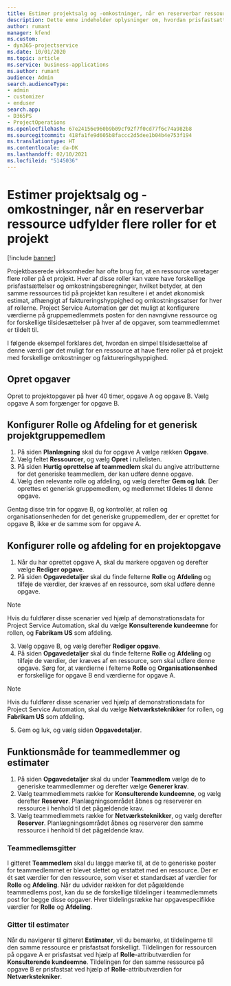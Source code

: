 ```yaml
---
title: Estimer projektsalg og -omkostninger, når en reserverbar ressource udfylder flere roller for et projekt
description: Dette emne indeholder oplysninger om, hvordan prisfastsættelsesdimensioner kan bruges til at understøtte prisfastsættelse og omkostningsfastsættelse for en ressource, der udfylder flere roller i et projekt.
author: rumant
manager: kfend
ms.custom:
- dyn365-projectservice
ms.date: 10/01/2020
ms.topic: article
ms.service: business-applications
ms.author: rumant
audience: Admin
search.audienceType:
- admin
- customizer
- enduser
search.app:
- D365PS
- ProjectOperations
ms.openlocfilehash: 67e24156e960b9b09cf92f7f0cd77f6c74a982b8
ms.sourcegitcommit: 418fa1fe9d605b8faccc2d5dee1b04b4e753f194
ms.translationtype: HT
ms.contentlocale: da-DK
ms.lasthandoff: 02/10/2021
ms.locfileid: "5145036"
---
```

# <a name="estimate-project-sales-and-costs-when-a-bookable-resource-fills-multiple-roles-for-a-project"></a>Estimer projektsalg og -omkostninger, når en reserverbar ressource udfylder flere roller for et projekt 

[!include [banner](../includes/psa-now-project-operations.md)]

Projektbaserede virksomheder har ofte brug for, at en ressource varetager flere roller på et projekt. Hver af disse roller kan være have forskellige prisfastsættelser og omkostningsberegninger, hvilket betyder, at den samme ressources tid på projektet kan resultere i et andet økonomisk estimat, afhængigt af faktureringshyppighed og omkostningssatser for hver af rollerne. Project Service Automation gør det muligt at konfigurere værdierne på gruppemedlemmets posten for den navngivne ressource og for forskellige tilsidesættelser på hver af de opgaver, som teammedlemmet er tildelt til.

I følgende eksempel forklares det, hvordan en simpel tilsidesættelse af denne værdi gør det muligt for en ressource at have flere roller på et projekt med forskellige omkostninger og faktureringshyppighed.

## <a name="create-tasks"></a>Opret opgaver
Opret to projektopgaver på hver 40 timer, opgave A og opgave B. Vælg opgave A som forgænger for opgave B.

## <a name="set-up-role-and-organization-unit-for-a-generic-project-team-member"></a>Konfigurer Rolle og Afdeling for et generisk projektgruppemedlem

1. På siden **Planlægning** skal du for opgave A vælge rækken **Opgave**. 
2. Vælg feltet **Ressourcer**, og vælg **Opret** i rullelisten.
3. På siden **Hurtig oprettelse af teammedlem** skal du angive attributterne for det generiske teammedlem, der kan udføre denne opgave.
4. Vælg den relevante rolle og afdeling, og vælg derefter **Gem og luk**. Der oprettes et generisk gruppemedlem, og medlemmet tildeles til denne opgave. 

Gentag disse trin for opgave B, og kontrollér, at rollen og organisationsenheden for det generiske gruppemedlem, der er oprettet for opgave B, ikke er de samme som for opgave A. 

## <a name="set-up-role-and-organization-unit-for-a-project-task"></a>Konfigurer rolle og afdeling for en projektopgave

1. Når du har oprettet opgave A, skal du markere opgaven og derefter vælge **Rediger opgave**.
2. På siden **Opgavedetaljer** skal du finde felterne **Rolle** og **Afdeling** og tilføje de værdier, der kræves af en ressource, som skal udføre denne opgave. 

  > [!NOTE]
  > Hvis du fuldfører disse scenarier ved hjælp af demonstrationsdata for Project Service Automation, skal du vælge **Konsulterende kundeemne** for rollen, og **Fabrikam US** som afdeling.

3. Vælg opgave B, og vælg derefter **Rediger opgave**.
4. På siden **Opgavedetaljer** skal du finde felterne **Rolle** og **Afdeling** og tilføje de værdier, der kræves af en ressource, som skal udføre denne opgave. Sørg for, at værdierne i felterne **Rolle** og **Organisationsenhed** er forskellige for opgave B end værdierne for opgave A. 

  > [!NOTE]
  > Hvis du fuldfører disse scenarier ved hjælp af demonstrationsdata for Project Service Automation, skal du vælge **Netværksteknikker** for rollen, og **Fabrikam US** som afdeling.

5. Gem og luk, og vælg siden **Opgavedetaljer**. 

## <a name="team-member-and-estimates-behavior"></a>Funktionsmåde for teammedlemmer og estimater 

1. På siden **Opgavedetaljer** skal du under **Teammedlem** vælge de to generiske teammedlemmer og derefter vælge **Generer krav**. 
2. Vælg teammedlemmets række for **Konsulterende kundeemne**, og vælg derefter **Reserver**. Planlægningsområdet åbnes og reserverer en ressource i henhold til det pågældende krav.
3. Vælg teammedlemmets række for **Netværksteknikker**, og vælg derefter **Reserver**. Planlægningsområdet åbnes og reserverer den samme ressource i henhold til det pågældende krav.

### <a name="team-member-grid"></a>Teammedlemsgitter 
I gitteret **Teammedlem** skal du lægge mærke til, at de to generiske poster for teammedlemmet er blevet slettet og erstattet med en ressource. Der er ét sæt værdier for den ressource, som viser et standardsæt af værdier for **Rolle** og **Afdeling**.
Når du udvider rækken for det pågældende teammedlems post, kan du se de forskellige tildelinger i teammedlemmets post for begge disse opgaver. Hver tildelingsrække har opgavespecifikke værdier for **Rolle** og **Afdeling**. 

### <a name="estimates-grid"></a>Gitter til estimater 
Når du navigerer til gitteret **Estimater**, vil du bemærke, at tildelingerne til den samme ressource er prisfastsat forskelligt.
Tildelingen for ressourcen på opgave A er prisfastsat ved hjælp af **Rolle**-attributværdien for **Konsulterende kundeemne**. Tildelingen for den samme ressource på opgave B er prisfastsat ved hjælp af **Rolle**-attributværdien for **Netværkstekniker**.

